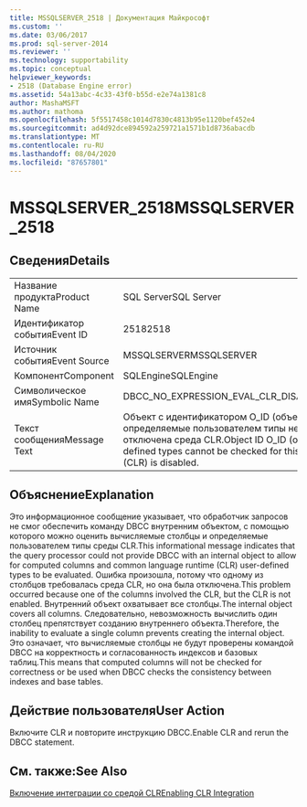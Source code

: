 ```yaml
---
title: MSSQLSERVER_2518 | Документация Майкрософт
ms.custom: ''
ms.date: 03/06/2017
ms.prod: sql-server-2014
ms.reviewer: ''
ms.technology: supportability
ms.topic: conceptual
helpviewer_keywords:
- 2518 (Database Engine error)
ms.assetid: 54a13abc-4c33-43f0-b55d-e2e74a1381c8
author: MashaMSFT
ms.author: mathoma
ms.openlocfilehash: 5f5517458c1014d7830c4813b95e1120bef452e4
ms.sourcegitcommit: ad4d92dce894592a259721a1571b1d8736abacdb
ms.translationtype: MT
ms.contentlocale: ru-RU
ms.lasthandoff: 08/04/2020
ms.locfileid: "87657801"
---
```

# <a name="mssqlserver_2518"></a><span data-ttu-id="5e5ba-102">MSSQLSERVER_2518</span><span class="sxs-lookup"><span data-stu-id="5e5ba-102">MSSQLSERVER_2518</span></span>
    
## <a name="details"></a><span data-ttu-id="5e5ba-103">Сведения</span><span class="sxs-lookup"><span data-stu-id="5e5ba-103">Details</span></span>  
  
|||  
|-|-|  
|<span data-ttu-id="5e5ba-104">Название продукта</span><span class="sxs-lookup"><span data-stu-id="5e5ba-104">Product Name</span></span>|<span data-ttu-id="5e5ba-105">SQL Server</span><span class="sxs-lookup"><span data-stu-id="5e5ba-105">SQL Server</span></span>|  
|<span data-ttu-id="5e5ba-106">Идентификатор события</span><span class="sxs-lookup"><span data-stu-id="5e5ba-106">Event ID</span></span>|<span data-ttu-id="5e5ba-107">2518</span><span class="sxs-lookup"><span data-stu-id="5e5ba-107">2518</span></span>|  
|<span data-ttu-id="5e5ba-108">Источник события</span><span class="sxs-lookup"><span data-stu-id="5e5ba-108">Event Source</span></span>|<span data-ttu-id="5e5ba-109">MSSQLSERVER</span><span class="sxs-lookup"><span data-stu-id="5e5ba-109">MSSQLSERVER</span></span>|  
|<span data-ttu-id="5e5ba-110">Компонент</span><span class="sxs-lookup"><span data-stu-id="5e5ba-110">Component</span></span>|<span data-ttu-id="5e5ba-111">SQLEngine</span><span class="sxs-lookup"><span data-stu-id="5e5ba-111">SQLEngine</span></span>|  
|<span data-ttu-id="5e5ba-112">Символическое имя</span><span class="sxs-lookup"><span data-stu-id="5e5ba-112">Symbolic Name</span></span>|<span data-ttu-id="5e5ba-113">DBCC_NO_EXPRESSION_EVAL_CLR_DISABLED</span><span class="sxs-lookup"><span data-stu-id="5e5ba-113">DBCC_NO_EXPRESSION_EVAL_CLR_DISABLED</span></span>|  
|<span data-ttu-id="5e5ba-114">Текст сообщения</span><span class="sxs-lookup"><span data-stu-id="5e5ba-114">Message Text</span></span>|<span data-ttu-id="5e5ba-115">Объект с идентификатором O_ID (объект "O_NAME"). Вычисляемые столбцы и определяемые пользователем типы нельзя проверить для данного объекта, поскольку отключена среда CLR.</span><span class="sxs-lookup"><span data-stu-id="5e5ba-115">Object ID O_ID (object "O_NAME"): Computed columns and user-defined types cannot be checked for this object because the common language runtime (CLR) is disabled.</span></span>|  
  
## <a name="explanation"></a><span data-ttu-id="5e5ba-116">Объяснение</span><span class="sxs-lookup"><span data-stu-id="5e5ba-116">Explanation</span></span>  
 <span data-ttu-id="5e5ba-117">Это информационное сообщение указывает, что обработчик запросов не смог обеспечить команду DBCC внутренним объектом, с помощью которого можно оценить вычисляемые столбцы и определяемые пользователем типы среды CLR.</span><span class="sxs-lookup"><span data-stu-id="5e5ba-117">This informational message indicates that the query processor could not provide DBCC with an internal object to allow for computed columns and common language runtime (CLR) user-defined types to be evaluated.</span></span> <span data-ttu-id="5e5ba-118">Ошибка произошла, потому что одному из столбцов требовалась среда CLR, но она была отключена.</span><span class="sxs-lookup"><span data-stu-id="5e5ba-118">This problem occurred because one of the columns involved the CLR, but the CLR is not enabled.</span></span> <span data-ttu-id="5e5ba-119">Внутренний объект охватывает все столбцы.</span><span class="sxs-lookup"><span data-stu-id="5e5ba-119">The internal object covers all columns.</span></span> <span data-ttu-id="5e5ba-120">Следовательно, невозможность вычислить один столбец препятствует созданию внутреннего объекта.</span><span class="sxs-lookup"><span data-stu-id="5e5ba-120">Therefore, the inability to evaluate a single column prevents creating the internal object.</span></span> <span data-ttu-id="5e5ba-121">Это означает, что вычисляемые столбцы не будут проверены командой DBCC на корректность и согласованность индексов и базовых таблиц.</span><span class="sxs-lookup"><span data-stu-id="5e5ba-121">This means that computed columns will not be checked for correctness or be used when DBCC checks the consistency between indexes and base tables.</span></span>  
  
## <a name="user-action"></a><span data-ttu-id="5e5ba-122">Действие пользователя</span><span class="sxs-lookup"><span data-stu-id="5e5ba-122">User Action</span></span>  
 <span data-ttu-id="5e5ba-123">Включите CLR и повторите инструкцию DBCC.</span><span class="sxs-lookup"><span data-stu-id="5e5ba-123">Enable CLR and rerun the DBCC statement.</span></span>  
  
## <a name="see-also"></a><span data-ttu-id="5e5ba-124">См. также:</span><span class="sxs-lookup"><span data-stu-id="5e5ba-124">See Also</span></span>  
 [<span data-ttu-id="5e5ba-125">Включение интеграции со средой CLR</span><span class="sxs-lookup"><span data-stu-id="5e5ba-125">Enabling CLR Integration</span></span>](../clr-integration/clr-integration-enabling.md)  
  
  
